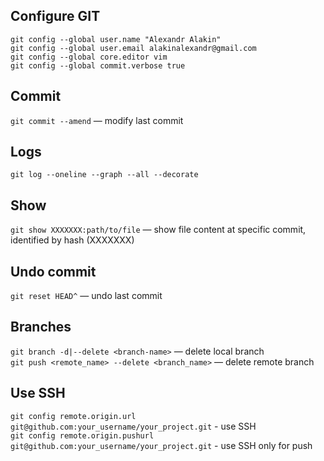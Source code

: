 ## Configure GIT
```
git config --global user.name "Alexandr Alakin"
git config --global user.email alakinalexandr@gmail.com
git config --global core.editor vim
git config --global commit.verbose true
```

## Commit
`git commit --amend` — modify last commit

## Logs
`git log --oneline --graph --all --decorate`

## Show
`git show XXXXXXX:path/to/file` — show file content at specific commit, identified by hash (XXXXXXX)

## Undo commit
`git reset HEAD^` — undo last commit

## Branches
`git branch -d|--delete <branch-name>` — delete local branch\
`git push <remote_name> --delete <branch_name>` — delete remote branch

## Use SSH
`git config remote.origin.url     git@github.com:your_username/your_project.git` - use SSH\
`git config remote.origin.pushurl git@github.com:your_username/your_project.git` - use SSH only for push
